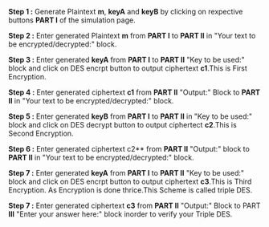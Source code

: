 **Step 1 :** Generate Plaintext **m**, **keyA** and **keyB** by clicking on rexpective buttons **PART I** of the simulation page.

**Step 2 :** Enter generated Plaintext **m** from **PART I** to **PART II** in "Your text to be encrypted/decrypted:" block.

**Step 3 :** Enter generated **keyA** from **PART I** to **PART II** "Key to be used:" block and click on DES encrpt button to output ciphertext **c1**.This is First Encryption.

**Step 4 :** Enter generated ciphertext **c1** from **PART II** "Output:" Block to **PART II** in "Your text to be encrypted/decrypted:" block.

**Step 5 :** Enter generated **keyB** from **PART I** to **PART II** in "Key to be used:" block and click on DES decrypt button to output ciphertect **c2**.This is Second Encryption.

**Step 6 :** Enter generated ciphertext c2** from **PART II** "Output:" block to **PART II** in "Your text to be encrypted/decrypted:" block.

**Step 7 :** Enter generated **keyA** from **PART I** to **PART II** "Key to be used:" block and click on DES encrpt button to output ciphertext **c3**.This is Third Encryption. As Encryption is done thrice.This Scheme is called triple DES.

**Step 7 :** Enter generated ciphertext **c3** from **PART II** "Output:" Block to PART **III** "Enter your answer here:" block inorder to verify your Triple DES.
